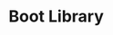 # Boot Library
<!-- local library = loadstring(game:HttpGet("https://raw.githubusercontent.com/Consistt/Ui/main/UnLeaked"))()
 -

local library = loadstring(game:HttpGet("https://raw.githubusercontent.com/Consistt/Ui/main/UnLeaked"))()
